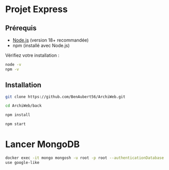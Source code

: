 # Projet Express

## Prérequis
- [Node.js](https://nodejs.org) (version 18+ recommandée)
- npm (installé avec Node.js)

Vérifiez votre installation :
```bash
node -v
npm -v
```

## Installation 
```bash
git clone https://github.com/BenAubert56/ArchiWeb.git
```

```bash
cd ArchiWeb/back
```

```bash
npm install
```

```bash
npm start
```

# Lancer MongoDB 
```bash
docker exec -it mongo mongosh -u root -p root --authenticationDatabase admin
use google-like
```